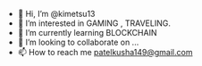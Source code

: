 - 👋 Hi, I’m @kimetsu13
- 👀 I’m interested in GAMING , TRAVELING.
- 🌱 I’m currently learning  BLOCKCHAIN
- 💞️ I’m looking to collaborate on ...
- 📫 How to reach me patelkusha149@gmail.com

<!---
kimetsu13/kimetsu13 is a ✨ special ✨ repository because its `README.md` (this file) appears on your GitHub profile.
You can click the Preview link to take a look at your changes.
--->

